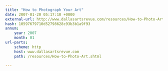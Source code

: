 ```yaml
---
title: "How to Photograph Your Art"
date: 2007-01-20 05:17:10 +0000
external-url: http://www.dallasartsrevue.com/resources/How-to-Photo-Art.shtml
hash: 10597679710d52798628c93b3b1a9f93
annum:
    year: 2007
    month: 01
url-parts:
    scheme: http
    host: www.dallasartsrevue.com
    path: /resources/How-to-Photo-Art.shtml

---
```



